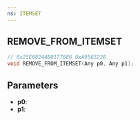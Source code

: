 ```yaml
---
ns: ITEMSET
---
```

## REMOVE_FROM_ITEMSET

```c
// 0x25E68244B0177686 0xA9565228
void REMOVE_FROM_ITEMSET(Any p0, Any p1);
```


## Parameters
* **p0**: 
* **p1**: 

